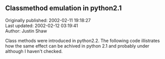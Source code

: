 ## Classmethod emulation in python2.1  
Originally published: 2002-02-11 19:18:27  
Last updated: 2002-02-12 03:19:41  
Author: Justin Shaw  
  
Class methods were introduced in python2.2.  The following code illistrates how the same effect can be achived in python 2.1 and probably under although I haven't checked.